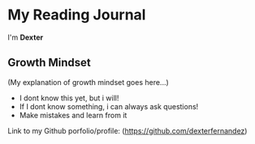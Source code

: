 # My Reading Journal

I'm **Dexter**
## Growth Mindset

(My explanation of growth mindset goes here...)

- I dont know this yet, but i will!
- If I dont know something, i can always ask questions!
- Make mistakes and learn from it

Link to my Github porfolio/profile: (https://github.com/dexterfernandez)
